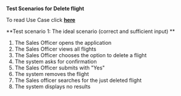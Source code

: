 **Test Scenarios for Delete flight**

To read Use Case click [**here**]( ../../UseCasesSalesOfficer.md )

**Test scenario 1: The ideal scenario (correct and sufficient input) **

1. The Sales Officer opens the application
2. The Sales Officer views all flights
3. The Sales Officer chooses the option to delete a flight
4. The system asks for confirmation
5. The Sales Officer submits with "Yes"
6. The system removes the flight
7. The Sales officer searches for the just deleted flight
8. The system displays no results
